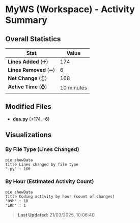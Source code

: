 # MyWS (Workspace) - Activity Summary 

## Overall Statistics

| Stat                   | Value                                                             |
| ---------------------- | ----------------------------------------------------------------- |
| **Lines Added** (➕)   | 174                                          |
| **Lines Removed** (➖) | 6                                        |
| **Net Change** (↕)    | 168                |
| **Active Time** (⌚)   | 10 minutes |


## Modified Files
- **dea.py** (+174, -6)

## Visualizations

### By File Type (Lines Changed)

```mermaid
pie showData
title Lines changed by file type
".py" : 180
```

### By Hour (Estimated Activity Count)

```mermaid
pie showData
title Coding activity by hour (count of changes)
"09h" : 10
"10h" : 1
```


> **Last Updated:** 21/03/2025, 10:06:40